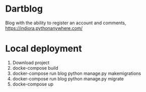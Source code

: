 # Dartblog
Blog with the ability to register an account and comments, https://indiora.pythonanywhere.com/

# Local deployment
1. Download project
2. docke-compose build
3. docker-compose run blog python manage.py makemigrations
4. docker-compose run blog python manage.py migrate
5. docke-compose up

